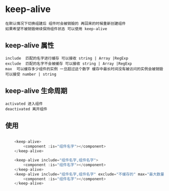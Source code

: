 # keep-alive
    在默认情况下切换组建后 组件时会被销毁的 再回来的时候重新创建组件 
    如果希望不被销毁继续保持组件状态 可以使用 keep-alive
## keep-alive 属性
    include  匹配的名字进行缓存 可以接收 string | Array |RegExp
    exclude  匹配的名字不会被缓存 可以接收 string | Array |RegExp
    max  可以缓存多少组件的实例 一旦超过这个数字 缓存中最长时间没有被访问的实例会被销毁 可以接受 number | string
## keep-alive 生命周期
    activated 进入组件
    deactivated 离开组件
## 使用
```javascript

    <keep-alive>
        <component :is="组件名字"></component>
    </keep-alive>

    <keep-alive include="组件名字,组件名字">
        <component :is="组件名字"></component>
    </keep-alive>
    <keep-alive include="组件名字,组件名字" exclude="不缓存的" max="最大数量">
        <component :is="组件名字"></component>
    </keep-alive>
    
```
